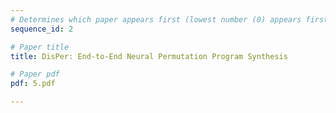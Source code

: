 ```yaml
---
# Determines which paper appears first (lowest number (0) appears first)
sequence_id: 2

# Paper title
title: DisPer: End-to-End Neural Permutation Program Synthesis

# Paper pdf
pdf: 5.pdf

---
```

